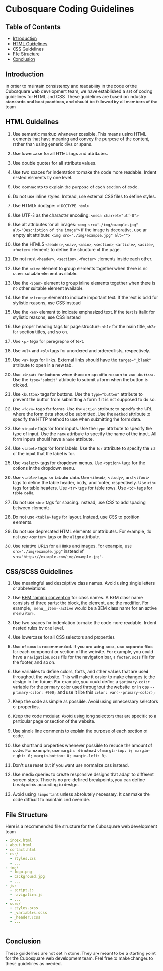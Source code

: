 # Cubosquare Coding Guidelines

## Table of Contents
- [Introduction](#introduction)
- [HTML Guidelines](#html-guidelines)
- [CSS Guidelines](#css-guidelines)
- [File Structure](#file-structure)
- [Conclusion](#conclusion)


## Introduction

In order to maintain consistency and readability in the code of the Cubosquare web development team, we have established a set of coding guidelines for HTML and CSS. These guidelines are based on industry standards and best practices, and should be followed by all members of the team.


## HTML Guidelines

1. Use semantic markup whenever possible. This means using HTML elements that have meaning and convey the purpose of the content, rather than using generic divs or spans.

1. Use lowercase for all HTML tags and attributes.

1. Use double quotes for all attribute values.

1. Use two spaces for indentation to make the code more readable. Indent nested elements by one level.

1. Use comments to explain the purpose of each section of code.

1. Do not use inline styles. Instead, use external CSS files to define styles.

1. Use HTML5 doctype: `<!DOCTYPE html>`

1. Use UTF-8 as the character encoding: `<meta charset="utf-8">`

1. Use alt attributes for all images: `<img src="./img/example.jpg" alt="Description of the image">` if the image is decorative, use an empty alt attribute: `<img src="./img/example.jpg" alt="">`

1. Use the HTML5 `<header>`, `<nav>`, `<main>`, `<section>`, `<article>`, `<aside>`, `<footer>` elements to define the structure of the page.

1. Do not nest `<header>`, `<section>`, `<footer>` elements inside each other.

1. Use the `<div>` element to group elements together when there is no other suitable element available.

1. Use the `<span>` element to group inline elements together when there is no other suitable element available.

1. Use the `<strong>` element to indicate important text. If the text is bold for stylistic reasons, use CSS instead.

1. Use the `<em>` element to indicate emphasized text. If the text is italic for stylistic reasons, use CSS instead.


1. Use proper heading tags for page structure: `<h1>` for the main title, `<h2>` for section titles, and so on.

1. Use `<p>` tags for paragraphs of text.

1. Use `<ul>` and `<ol>` tags for unordered and ordered lists, respectively.

1. Use `<a>` tags for links. External links should have the `target="_blank"` attribute to open in a new tab.

1. Use `<input>` for buttons when there on specific reason to use `<button>`. Use the `type="submit"` attribute to submit a form when the button is clicked.

1. Use `<button>` tags for buttons. Use the `type="button"` attribute to prevent the button from submitting a form if it is not supposed to do so.

1. Use `<form>` tags for forms. Use the `action` attribute to specify the URL where the form data should be submitted. Use the `method` attribute to specify the HTTP method to use when submitting the form data.

1. Use `<input>` tags for form inputs. Use the `type` attribute to specify the type of input. Use the `name` attribute to specify the name of the input. All form inputs should have a `name` attribute. 

1. Use `<label>` tags for form labels. Use the `for` attribute to specify the `id` of the input that the label is for.

1. Use `<select>` tags for dropdown menus. Use `<option>` tags for the options in the dropdown menu.

1. Use `<table>` tags for tabular data. Use `<thead>`, `<tbody>`, and `<tfoot>` tags to define the table header, body, and footer, respectively. Use `<th>` tags for table headers. Use `<tr>` tags for table rows. Use `<td>` tags for table cells.


1. Do not use `<br>` tags for spacing. Instead, use CSS to add spacing between elements.

1. Do not use `<table>` tags for layout. Instead, use CSS to position elements.

1. Do not use deprecated HTML elements or attributes. For example, do not use `<center>` tags or the `align` attribute.

1. Use relative URLs for all links and images. For example, use `src="./img/example.jpg"` instead of `src="https://example.com/img/example.jpg"`.


## CSS/SCSS Guidelines

1. Use meaningful and descriptive class names. Avoid using single letters or abbreviations.

1. Use [BEM naming convention](https://getbem.com/) for class names. A BEM class name consists of three parts: the block, the element, and the modifier. For example, `.menu__item--active` would be a BEM class name for an active menu item.

1. Use two spaces for indentation to make the code more readable. Indent nested rules by one level.

1. Use lowercase for all CSS selectors and properties.

1. Use of scss is recommended. If you are using scss, use separate files for each component or section of the website. For example, you could have a `navigation.scss` file for the navigation bar, a `footer.scss` file for the footer, and so on.

1. Use variables to define colors, fonts, and other values that are used throughout the website. This will make it easier to make changes to the design in the future. For example, you could define a `$primary-color` variable for the primary color used throughout the website. or in css `--primary-color: #000;` and use it like this `color: var(--primary-color);`

1. Keep the code as simple as possible. Avoid using unnecessary selectors or properties.

1. Keep the code modular. Avoid using long selectors that are specific to a particular page or section of the website.

1. Use single line comments to explain the purpose of each section of code.

1. Use shorthand properties whenever possible to reduce the amount of code. For example, use `margin: 0` instead of `margin-top: 0; margin-right: 0; margin-bottom: 0; margin-left: 0;`.

1. Don't use reset but if you want use normalize.css instead.

1. Use media queries to create responsive designs that adapt to different screen sizes. There is no pre-defined breakpoints, you can define breakpoints according to design.

1. Avoid using `!important` unless absolutely necessary. It can make the code difficult to maintain and override.

## File Structure

Here is a recommended file structure for the Cubosquare web development team:

```yml
- index.html
- about.html
- contact.html
- css/
  - styles.css
  - ...
- img/
  - logo.png
  - background.jpg
  - ...
- js/
  - script.js
  - navigation.js
  - ...
- scss/
  - styles.scss
  - _variables.scss
  - _header.scss
  - ...
  
```

## Conclusion

These guidelines are not set in stone. They are meant to be a starting point for the Cubosquare web development team. Feel free to make changes to these guidelines as needed.